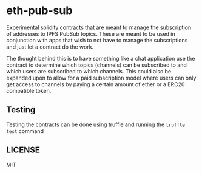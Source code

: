 # eth-pub-sub

Experimental solidity contracts that are meant to manage the subscription of addresses
to IPFS PubSub topics. These are meant to be used in conjunction with apps that wish
to not have to manage the subscriptions and just let a contract do the work.

The thought behind this is to have something like a chat application use the contract
to determine which topics (channels) can be subscribed to and which users are subscribed to which
channels. This could also be expanded upon to allow for a paid subscription model
where users can only get access to channels by paying a certain amount of ether
or a ERC20 compatible token.

## Testing

Testing the contracts can be done using truffle and running the `truffle test` command

## LICENSE

MIT
